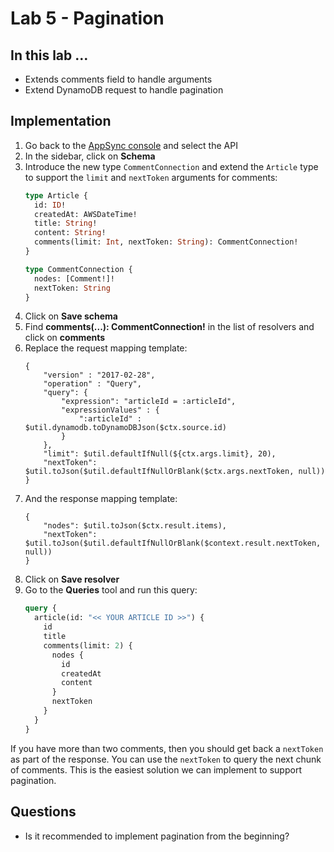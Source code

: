 # Lab 5 - Pagination

## In this lab …

* Extends comments field to handle arguments
* Extend DynamoDB request to handle pagination

## Implementation

1. Go back to the [AppSync console](console.aws.amazon.com/appsync) and select the API
2. In the sidebar, click on **Schema**
3. Introduce the new type `CommentConnection` and extend the `Article` type to support the `limit` and `nextToken` arguments for comments:
    ```graphql
    type Article {
      id: ID!
      createdAt: AWSDateTime!
      title: String!
      content: String!
      comments(limit: Int, nextToken: String): CommentConnection!
    }

    type CommentConnection {
      nodes: [Comment!]!
      nextToken: String
    }
    ``` 
4. Click on **Save schema**
5. Find **comments(...): CommentConnection!** in the list of resolvers and click on **comments**
6. Replace the request mapping template:
    ```velocity
    {
        "version" : "2017-02-28",
        "operation" : "Query",
        "query": {
            "expression": "articleId = :articleId",
            "expressionValues" : {
                ":articleId" : $util.dynamodb.toDynamoDBJson($ctx.source.id)
            }
        },
        "limit": $util.defaultIfNull(${ctx.args.limit}, 20),
        "nextToken": $util.toJson($util.defaultIfNullOrBlank($ctx.args.nextToken, null))
    }
    ```
7. And the response mapping template:
    ```velocity
    {
        "nodes": $util.toJson($ctx.result.items),
        "nextToken": $util.toJson($util.defaultIfNullOrBlank($context.result.nextToken, null))
    }
    ```
8. Click on **Save resolver**
9. Go to the **Queries** tool and run this query:
    ```graphql
    query {
      article(id: "<< YOUR ARTICLE ID >>") {
        id
        title
        comments(limit: 2) {
          nodes {
            id
            createdAt
            content
          }
          nextToken
        }
      }
    }
    ```

If you have more than two comments, then you should get back a `nextToken` as part of the response. You can use the `nextToken` to query the next chunk of comments. This is the easiest solution we can implement to support pagination.

## Questions

* Is it recommended to implement pagination from the beginning?
